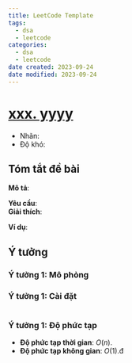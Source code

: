 ```yaml
---
title: LeetCode Template
tags:
  - dsa
  - leetcode
categories:
  - dsa
  - leetcode
date created: 2023-09-24
date modified: 2023-09-24
---
```


# [xxx. yyyy](https://leetcode.com/problems/xxx)

- Nhãn:
- Độ khó:

## Tóm tắt đề bài

**Mô tả**:

**Yêu cầu**:  
**Giải thích**:

**Ví dụ**:

## Ý tưởng

### Ý tưởng 1: Mô phỏng

### Ý tưởng 1: Cài đặt

```python

```

### Ý tưởng 1: Độ phức tạp

- **Độ phức tạp thời gian**: $O(n)$.
- **Độ phức tạp không gian**: $O(1)$.đ
